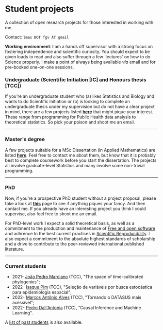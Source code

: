 # Student projects
A collection of open research projects for those interested in working with me.

Contact: `lmax DOT fgv AT gmail`

**Working environment**: I am a hands off supervisor with a strong focus on fostering independence and scientific curiosity. You should expect to be given loads to read and also suffer through a few 'lectures' on how to do Science properly. I make a point of always being available _via_ email and for pre-booked one-on-one sessions. 

### Undegraduate (Scientific Initiation [IC] and Honours thesis [TCC])

If you're an undergraduate student who (a) likes Statistics and Biology and wants to do Scientific Initiation or (b) is looking to complete an undergraduate thesis under my supervision but do not have a clear project in mind, there are a few projects listed [**here**](https://github.com/maxbiostat/Student_projects/blob/main/Undegraduate/README.md) that might pique your interest.
These range from programming for Public Health data analysis to theoretical statistics. So pick your poison and shoot me an email.

---

### Master's degree

A few projects suitable for a MSc Dissertation (in Applied Mathematics) are listed [**here**](https://github.com/maxbiostat/Student_projects/blob/main/MSc/README.md). Feel free to contact me about them, but know that it is probably best to complete coursework before you start the dissertation.
The projects all involve graduate-level Statistics and many involve some non-trivial programming.

---

### PhD

Now, if you're a prospective PhD student without a project proposal, please take a look at [**this**](https://github.com/maxbiostat/Student_projects/blob/main/PhD/README.md) page to see if anything piques your fancy. And then contact me. If you already have an interesting project you think I could supervise, also feel free to shoot me an email.

For PhD-level work I expect a solid theoretical basis, as well as a commitment to the production and maintenance of [Free and open software](https://en.wikipedia.org/wiki/Free_and_open-source_software) and adhrence to the best current practices in [Scientific Reproducibility](https://en.wikipedia.org/wiki/Reproducibility). I also expect a commitment to the absolute highest standards of scholarship and a drive to contribute to the peer-reviewed international published literature. 

---

### Current students

- 2021-  [João Pedro Marciano](https://github.com/JPMarciano) (TCC), "The space of time-calibrated phylogenies";
- 2022-  [Isaque Pim](https://github.com/isaquepim) (TCC), "Seleção de variáveis por busca estocástica para epidemiologia espacial";
- 2022-  [Marcos Antônio Alves](https://br.linkedin.com/in/marcos-antonio-alves-?original_referer=https%3A%2F%2Fwww.google.com%2F) (TCC), "Tornando o DATASUS mais acessível";
- 2022-  [Pedro Dall'Antonia](https://github.com/pedrodall) (TCC), "Causal Inference and Machine Learning".

A [list of past students](https://github.com/maxbiostat/Student_projects/tree/main/Alumni#readme) is also available. 
